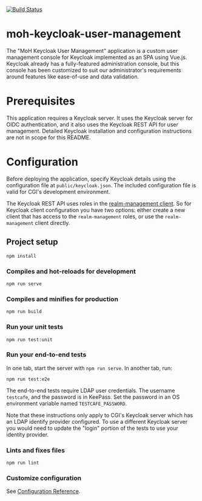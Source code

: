 [![Build Status](https://travis-ci.org/bcgov/moh-keycloak-user-management.svg?branch=master)](https://travis-ci.org/bcgov/moh-keycloak-user-management)

# moh-keycloak-user-management

The "MoH Keycloak User Management" application is a custom user management console for Keycloak implemented as an SPA using Vue.js. Keycloak already has a fully-featured administration console, but this console has been customized to suit our administrator's requirements around features like ease-of-use and data validation.

# Prerequisites

This application requires a Keycloak server. It uses the Keycloak server for OIDC authentication, and it also uses the Keycloak REST API for user management. Detailed Keycloak installation and configuration instructions are not in scope for this README.

# Configuration

 Before deploying the application, specify Keycloak details using the configuration file at `public/keycloak.json`. The included configuration file is valid for CGI's development environment.

The Keycloak REST API uses roles in the [realm-management client](https://www.keycloak.org/docs/latest/server_admin/#_per_realm_admin_permissions). So for Keycloak client configuration you have two options: either create a new client that has access to the `realm-management` roles, or use the `realm-management` client directly.


## Project setup

```
npm install
```

### Compiles and hot-reloads for development
```
npm run serve
```

### Compiles and minifies for production
```
npm run build
```

### Run your unit tests
```
npm run test:unit
```

### Run your end-to-end tests

In one tab, start the server with `npm run serve`. In another tab, run:

```
npm run test:e2e
```

The end-to-end tests require LDAP user credentials. The username `testcafe`, and the password is in KeePass. Set the password in an OS environment variable named `TESTCAFE_PASSWORD`. 

Note that these instructions only apply to CGI's Keycloak server which has an LDAP identify provider configured. To use a different Keycloak server you would need to update the "login" portion of the tests to use your identity provider.

### Lints and fixes files
```
npm run lint
```

### Customize configuration
See [Configuration Reference](https://cli.vuejs.org/config/).
